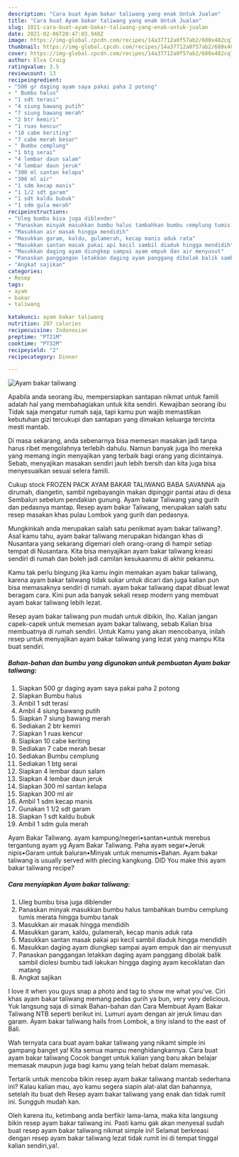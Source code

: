 ```yaml
---
description: "Cara buat Ayam bakar taliwang yang enak Untuk Jualan"
title: "Cara buat Ayam bakar taliwang yang enak Untuk Jualan"
slug: 1021-cara-buat-ayam-bakar-taliwang-yang-enak-untuk-jualan
date: 2021-02-06T20:47:03.948Z
image: https://img-global.cpcdn.com/recipes/14a37712a0f57ab2/680x482cq70/ayam-bakar-taliwang-foto-resep-utama.jpg
thumbnail: https://img-global.cpcdn.com/recipes/14a37712a0f57ab2/680x482cq70/ayam-bakar-taliwang-foto-resep-utama.jpg
cover: https://img-global.cpcdn.com/recipes/14a37712a0f57ab2/680x482cq70/ayam-bakar-taliwang-foto-resep-utama.jpg
author: Elva Craig
ratingvalue: 3.5
reviewcount: 13
recipeingredient:
- "500 gr daging ayam saya pakai paha 2 potong"
- " Bumbu halus"
- "1 sdt terasi"
- "4 siung bawang putih"
- "7 siung bawang merah"
- "2 btr kemiri"
- "1 ruas kencur"
- "10 cabe keriting"
- "7 cabe merah besar"
- " Bumbu cemplung"
- "1 btg serai"
- "4 lembar daun salam"
- "4 lembar daun jeruk"
- "300 ml santan kelapa"
- "300 ml air"
- "1 sdm kecap manis"
- "1 1/2 sdt garam"
- "1 sdt kaldu bubuk"
- "1 sdm gula merah"
recipeinstructions:
- "Uleg bumbu bisa juga diblender"
- "Panaskan minyak masukkan bumbu halus tambahkan bumbu cemplung tumis merata hingga bumbu tanak"
- "Masukkan air masak hingga mendidih"
- "Masukkan garam, kaldu, gulamerah, kecap manis aduk rata"
- "Masukkan santan masak pakai api kecil sambil diaduk hingga mendidih"
- "Masukkan daging ayam diungkep sampai ayam empuk dan air menyusut"
- "Panaskan panggangan letakkan daging ayam panggang dibolak balik sambil diolesi bumbu tadi lakukan hingga daging ayam kecoklatan dan matang"
- "Angkat sajikan"
categories:
- Resep
tags:
- ayam
- bakar
- taliwang

katakunci: ayam bakar taliwang 
nutrition: 207 calories
recipecuisine: Indonesian
preptime: "PT21M"
cooktime: "PT32M"
recipeyield: "2"
recipecategory: Dinner

---
```



![Ayam bakar taliwang](https://img-global.cpcdn.com/recipes/14a37712a0f57ab2/680x482cq70/ayam-bakar-taliwang-foto-resep-utama.jpg)

Apabila anda seorang ibu, mempersiapkan santapan nikmat untuk famili adalah hal yang membahagiakan untuk kita sendiri. Kewajiban seorang ibu Tidak saja mengatur rumah saja, tapi kamu pun wajib memastikan kebutuhan gizi tercukupi dan santapan yang dimakan keluarga tercinta mesti mantab.

Di masa  sekarang, anda sebenarnya bisa memesan masakan jadi tanpa harus ribet mengolahnya terlebih dahulu. Namun banyak juga lho mereka yang memang ingin menyajikan yang terbaik bagi orang yang dicintainya. Sebab, menyajikan masakan sendiri jauh lebih bersih dan kita juga bisa menyesuaikan sesuai selera famili. 

Cukup stock FROZEN PACK AYAM BAKAR TALIWANG BABA SAVANNA aja dirumah, diangetin, sambil ngebayangin makan dipinggir pantai atau di desa Sembalun sebelum pendakian gunung. Ayam bakar Taliwang yang gurih dan pedasnya mantap. Resep ayam bakar Taliwang, merupakan salah satu resep masakan khas pulau Lombok yang gurih dan pedasnya.

Mungkinkah anda merupakan salah satu penikmat ayam bakar taliwang?. Asal kamu tahu, ayam bakar taliwang merupakan hidangan khas di Nusantara yang sekarang digemari oleh orang-orang di hampir setiap tempat di Nusantara. Kita bisa menyajikan ayam bakar taliwang kreasi sendiri di rumah dan boleh jadi camilan kesukaanmu di akhir pekanmu.

Kamu tak perlu bingung jika kamu ingin memakan ayam bakar taliwang, karena ayam bakar taliwang tidak sukar untuk dicari dan juga kalian pun bisa memasaknya sendiri di rumah. ayam bakar taliwang dapat dibuat lewat beragam cara. Kini pun ada banyak sekali resep modern yang membuat ayam bakar taliwang lebih lezat.

Resep ayam bakar taliwang pun mudah untuk dibikin, lho. Kalian jangan capek-capek untuk memesan ayam bakar taliwang, sebab Kalian bisa membuatnya di rumah sendiri. Untuk Kamu yang akan mencobanya, inilah resep untuk menyajikan ayam bakar taliwang yang lezat yang mampu Kita buat sendiri.

<!--inarticleads1-->

##### Bahan-bahan dan bumbu yang digunakan untuk pembuatan Ayam bakar taliwang:

1. Siapkan 500 gr daging ayam saya pakai paha 2 potong
1. Siapkan  Bumbu halus
1. Ambil 1 sdt terasi
1. Ambil 4 siung bawang putih
1. Siapkan 7 siung bawang merah
1. Sediakan 2 btr kemiri
1. Siapkan 1 ruas kencur
1. Siapkan 10 cabe keriting
1. Sediakan 7 cabe merah besar
1. Sediakan  Bumbu cemplung
1. Sediakan 1 btg serai
1. Siapkan 4 lembar daun salam
1. Siapkan 4 lembar daun jeruk
1. Siapkan 300 ml santan kelapa
1. Siapkan 300 ml air
1. Ambil 1 sdm kecap manis
1. Gunakan 1 1/2 sdt garam
1. Siapkan 1 sdt kaldu bubuk
1. Ambil 1 sdm gula merah


Ayam Bakar Taliwang. ayam kampung/negeri•santan•untuk merebus tergantung ayam yg Ayam Bakar Taliwang. Paha ayam segar•Jeruk nipis•Garam untuk baluran•Minyak untuk menumis•Bahan. Ayam bakar taliwang is usually served with plecing kangkung. DID You make this ayam bakar taliwang recipe? 

<!--inarticleads2-->

##### Cara menyiapkan Ayam bakar taliwang:

1. Uleg bumbu bisa juga diblender
1. Panaskan minyak masukkan bumbu halus tambahkan bumbu cemplung tumis merata hingga bumbu tanak
1. Masukkan air masak hingga mendidih
1. Masukkan garam, kaldu, gulamerah, kecap manis aduk rata
1. Masukkan santan masak pakai api kecil sambil diaduk hingga mendidih
1. Masukkan daging ayam diungkep sampai ayam empuk dan air menyusut
1. Panaskan panggangan letakkan daging ayam panggang dibolak balik sambil diolesi bumbu tadi lakukan hingga daging ayam kecoklatan dan matang
1. Angkat sajikan


I love it when you guys snap a photo and tag to show me what you&#39;ve. Ciri khas ayam bakar taliwang memang pedas gurih ya bun, very very delicious. Yuk langsung saja di simak Bahan-bahan dan Cara Membuat Ayam Bakar Taliwang NTB seperti berikut ini. Lumuri ayam dengan air jeruk limau dan garam. Ayam bakar taliwang hails from Lombok, a tiny island to the east of Bali. 

Wah ternyata cara buat ayam bakar taliwang yang nikamt simple ini gampang banget ya! Kita semua mampu menghidangkannya. Cara buat ayam bakar taliwang Cocok banget untuk kalian yang baru akan belajar memasak maupun juga bagi kamu yang telah hebat dalam memasak.

Tertarik untuk mencoba bikin resep ayam bakar taliwang mantab sederhana ini? Kalau kalian mau, ayo kamu segera siapin alat-alat dan bahannya, setelah itu buat deh Resep ayam bakar taliwang yang enak dan tidak rumit ini. Sungguh mudah kan. 

Oleh karena itu, ketimbang anda berfikir lama-lama, maka kita langsung bikin resep ayam bakar taliwang ini. Pasti kamu gak akan menyesal sudah buat resep ayam bakar taliwang nikmat simple ini! Selamat berkreasi dengan resep ayam bakar taliwang lezat tidak rumit ini di tempat tinggal kalian sendiri,ya!.

